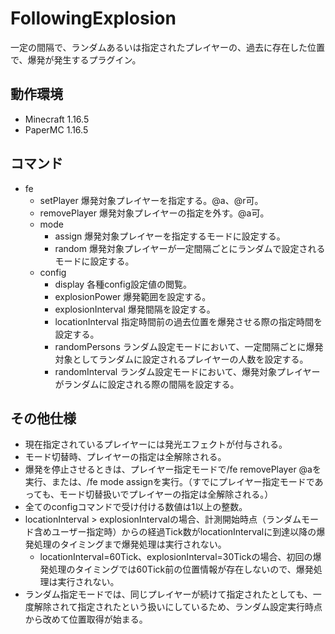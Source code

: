 # FollowingExplosion
一定の間隔で、ランダムあるいは指定されたプレイヤーの、過去に存在した位置で、爆発が発生するプラグイン。

## 動作環境
- Minecraft 1.16.5
- PaperMC 1.16.5

## コマンド
- fe
    - setPlayer <Player> 爆発対象プレイヤーを指定する。@a、@r可。
    - removePlayer <Player> 爆発対象プレイヤーの指定を外す。@a可。
    - mode
        - assign 爆発対象プレイヤーを指定するモードに設定する。
        - random 爆発対象プレイヤーが一定間隔ごとにランダムで設定されるモードに設定する。
    - config
        - display 各種config設定値の閲覧。
        - explosionPower <number> 爆発範囲を設定する。
        - explosionInterval <number> 爆発間隔を設定する。
        - locationInterval <number> 指定時間前の過去位置を爆発させる際の指定時間を設定する。
        - randomPersons <number> ランダム設定モードにおいて、一定間隔ごとに爆発対象としてランダムに設定されるプレイヤーの人数を設定する。
        - randomInterval <number> ランダム設定モードにおいて、爆発対象プレイヤーがランダムに設定される際の間隔を設定する。
    
## その他仕様
- 現在指定されているプレイヤーには発光エフェクトが付与される。
- モード切替時、プレイヤーの指定は全解除される。
- 爆発を停止させるときは、プレイヤー指定モードで/fe removePlayer @aを実行、または、/fe mode assignを実行。（すでにプレイヤー指定モードであっても、モード切替扱いでプレイヤーの指定は全解除される。）
- 全てのconfigコマンドで受け付ける数値は1以上の整数。
- locationInterval > explosionIntervalの場合、計測開始時点（ランダムモード含めユーザー指定時）からの経過Tick数がlocationIntervalに到達以降の爆発処理のタイミングまで爆発処理は実行されない。
  - locationInterval=60Tick、explosionInterval=30Tickの場合、初回の爆発処理のタイミングでは60Tick前の位置情報が存在しないので、爆発処理は実行されない。
- ランダム指定モードでは、同じプレイヤーが続けて指定されたとしても、一度解除されて指定されたという扱いにしているため、ランダム設定実行時点から改めて位置取得が始まる。